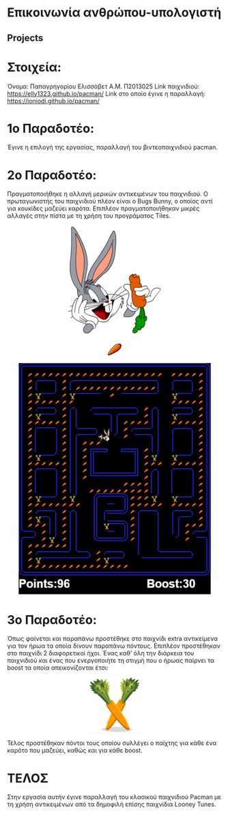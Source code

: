 # Επικοινωνία ανθρώπου-υπολογιστή

## Projects

# Στοιχεία: 

Όνομα: Παπαγρηγορίου Ελισσάβετ      Α.Μ. Π2013025
Link παιχνιδιού: https://elly1323.github.io/pacman/
Link στο οποίο έγινε η παραλλαγή: https://ioniodi.github.io/pacman/

# 1ο Παραδοτέο:
Έγινε η επιλογή της εργασίας, παραλλαγή του βιντεοπαιχνιδιού pacman.

# 2ο Παραδοτέο:
Πραγματοποιήθηκε η αλλαγή μερικών αντικειμένων του παιχνιδιού. Ο πρωταγωνιστής του παιχνιδιού πλέον είναι ο Bugs Bunny, ο οποίος αντί για κουκίδες μαζεύει καρότα. Επιπλέον πραγματοποιήθηκαν μικρές αλλαγές στην πίστα με τη χρήση του προγράματος Tiles.

<p align="center">
  <img src="https://raw.githubusercontent.com/elly1323/pacman/master/assets/Bugs1.png">
</p>

<p align="center">
  <img src="https://raw.githubusercontent.com/elly1323/pacman/master/assets/Carrot1.png">
</p>

<p align="center">
  <img src="https://raw.githubusercontent.com/elly1323/pacman/master/assets/download.png">
</p>
                          
# 3ο Παραδοτέο:
Όπως φαίνεται και παραπάνω προστέθηκε στο παιχνίδι extra αντικείμενα για τον ήρωα τα οποία δίνουν παραπάνω πόντους. Επιπλέον προστέθηκαν στο παιχνίδι 2 διαφορετικοί ήχοι. Ένας καθ’ όλη την διάρκεια του παιχνιδιού και ένας που ενεργοποιήτε τη στιγμή που ο ήρωας παίρνει τα boost τα 
οποία απεικονίζονται έτσι:  

<p align="center">
  <img src="https://raw.githubusercontent.com/elly1323/pacman/master/assets/extra1.png">
</p>

Τέλος προστέθηκαν πόντοι τους οποίου συλλέγει ο παίχτης για κάθε ένα καρότο που μαζεύει, καθώς και για κάθε boost.

# ΤΕΛΟΣ 
Στην εργασία αυτήν έγινε παραλλαγή του κλασικού παιχνιδιού Pacman με τη χρήση αντικειμένων από τα δημοφιλή επίσης παιχνίδια Looney Tunes.

